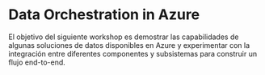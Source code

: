 <h1>Data Orchestration in Azure</h1>

El objetivo del siguiente workshop es demostrar las capabilidades de algunas soluciones de datos disponibles en Azure y experimentar con la integración entre diferentes componentes y subsistemas para construir un flujo end-to-end.
